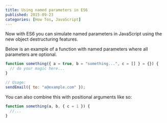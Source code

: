 ```yaml
---
title: Using named parameters in ES6
published: 2015-09-23
categories: [How Tos, JavaScript]
---
```


Now with ES6 you can simulate named parameters in JavaScript using the new object destructuring features.

Below is an example of a function with named parameters where all parameters are optional.

```js
function something({ a = true, b = "something...", c = [] } = {}) {
  // do your magic here...
}

// Usage:
sendEmail({ to: "a@example.com" });
```

You can also combine this with positional arguments like so:

```js
function something(a, b, { c = 1 }) {
  //...
}
```
